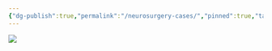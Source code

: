 ```yaml
---
{"dg-publish":true,"permalink":"/neurosurgery-cases/","pinned":true,"tags":["gardenEntry"],"created":"2023-05-27T13:58:35.000-07:00","updated":"2024-06-18T18:27:55.070-07:00"}
---
```



![](https://i.imgur.com/vVvThZW.jpeg)
